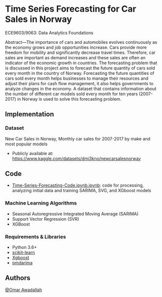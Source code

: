 # Time Series Forecasting for Car Sales in Norway

ECE9603/9063: Data Analytics Foundations

Abstract—The importance of cars and automobiles evolves continuously as the economy grows and job
opportunities increase. Cars provide more freedom for mobility and significantly decrease travel
times. Therefore, car sales are important as demand increases and these sales are often an indicator
of the economic growth in countries.
The forecasting problem that is discussed in this project aims to forecast the future quantity of cars
sold every month in the country of Norway. Forecasting the future quantities of cars sold every
month helps businesses to manage their resources and adjust their plans for cash flow management,
it also helps governments to analyze changes in the economy. A dataset that contains information
about the number of different car models sold every month for ten years (2007-2017) in Norway
is used to solve this forecasting problem.


## Implementation 
### Dataset 
New Car Sales in Norway, Monthly car sales for 2007-2017 by make and most popular models
* Publicly available at: https://www.kaggle.com/datasets/dmi3kno/newcarsalesnorway 

## Code
* [Time-Series-Forecasting-Code.ipynb.ipynb](https://github.com/Omar371/Time-Series-Car-Sales/blob/main/Time-Series-Forecasting-Code.ipynb): code for processing, analyzing initial data and training SARIMA, SVG, and XGboost models

### Machine Learning Algorithms 
* Seasonal Autoregressive Integrated Moving Average (SARIMA)
* Support Vector Regression (SVR)
* XGBoost  

### Requirements & Libraries  
* Python 3.6+ 
* [scikit-learn](https://scikit-learn.org/stable/)  
* [Xgboost](https://xgboost.readthedocs.io/en/latest/python/python_intro.html)
* [pmdarima](https://pypi.org/project/pmdarima/) 

## Authors
[@Omar Awadallah](https://www.linkedin.com/in/omar-awadallah-852b841a1)



